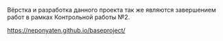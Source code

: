 
Вёрстка и разработка данного проекта так же являются завершением работ в рамках Контрольной
работы №2.

https://neponyaten.github.io/baseproject/